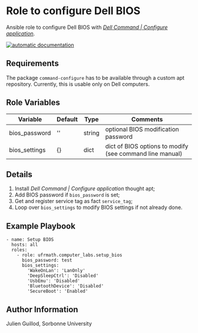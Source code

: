 Role to configure Dell BIOS
===========================

Ansible role to configure Dell BIOS with [*Dell Command | Configure application*](https://www.dell.com/support/home/en-us/product-support/product/command-configure/docs).

[![automatic documentation](https://img.shields.io/badge/automatic-documentation-green?logo=Ansible)](https://guillod.org/ansible_collections/ufrmath/computer_labs/setup_bios_role.html)

Requirements
------------

The package `command-configure` has to be available through a custom apt repository. Currently, this is usable only on Dell computers.


Role Variables
--------------

| Variable                | Default                        | Type              | Comments                                                  |
|-------------------------|--------------------------------|-------------------|-----------------------------------------------------------|
| bios_password           | ''                             | string            | optional BIOS modification password                       |
| bios_settings           | {}                             | dict              | dict of BIOS options to modify (see command line manual)  |

Details
-------

1. Install *Dell Command | Configure application* thought apt;
2. Add BIOS password if `bios_password` is set;
3. Get and register service tag as fact `service_tag`;
4. Loop over `bios_settings` to modify BIOS settings if not already done.

Example Playbook
----------------

    - name: Setup BIOS
      hosts: all
      roles:
        - role: ufrmath.computer_labs.setup_bios
          bios_password: test
          bios_settings:
            'WakeOnLan': 'LanOnly'
            'DeepSleepCtrl': 'Disabled'
            'UsbEmu': 'Disabled'
            'BluetoothDevice': 'Disabled'
            'SecureBoot': 'Enabled'

Author Information
------------------

Julien Guillod, Sorbonne University